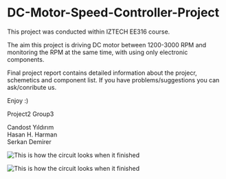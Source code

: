 # DC-Motor-Speed-Controller-Project
This project was conducted within IZTECH EE316 course.

The aim this project is driving DC motor between 1200-3000 RPM and monitoring the RPM at the same time, with using only electronic components.

Final project report contains detailed information about the projecr, schemetics and component list.
If you have problems/suggestions you can ask/conribute us.

Enjoy :)

Project2 Group3<br/>

Candost Yıldırım<br/>
Hasan H. Harman<br/>
Serkan Demirer

![This is how the circuit looks when it finished](https://github.com/hasanharman/DC-Motor-Speed-Controller-Project/blob/master/Project.png)

![This is how the circuit looks when it finished](https://github.com/hasanharman/DC-Motor-Speed-Controller-Project/blob/master/project.gif)
